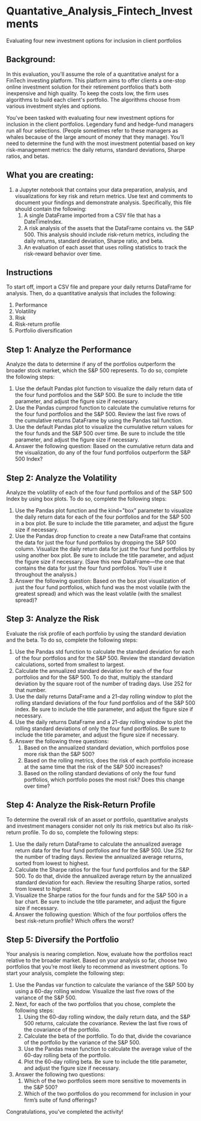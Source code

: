 # Quantative_Analysis_Fintech_Investments
Evaluating four new investment options for inclusion in client portfolios


## Background:
In this evaluation, you'll assume the role of a quantitative analyst for a FinTech investing platform. This platform aims to offer clients a one-stop online investment solution for their retirement portfolios that’s both inexpensive and high quality. To keep the costs low, the firm uses algorithms to build each client's portfolio. The algorithms choose from various investment styles and options.

You've been tasked with evaluating four new investment options for inclusion in the client portfolios. Legendary fund and hedge-fund managers run all four selections. (People sometimes refer to these managers as whales because of the large amount of money that they manage). You’ll need to determine the fund with the most investment potential based on key risk-management metrics: the daily returns, standard deviations, Sharpe ratios, and betas.

## What you are creating:
1.  a Jupyter notebook that contains your data preparation, analysis, and visualizations for key risk and return metrics. Use text and comments to document your findings and demonstrate analysis. Specifically, this file should contain the following:
    1. A single DataFrame imported from a CSV file that has a DateTimeIndex.
    2. A risk analysis of the assets that the DataFrame contains vs. the S&P 500. This analysis should include risk-return metrics, including the daily returns, standard  deviation, Sharpe ratio, and beta.
    3. An evaluation of each asset that uses rolling statistics to track the risk-reward behavior over time.

## Instructions
To start off, import a CSV file and prepare your daily returns DataFrame for analysis. Then, do a quantitative analysis that includes the following:
1. Performance
2. Volatility
3. Risk
4. Risk-return profile
5. Portfolio diversification

## Step 1: Analyze the Performance
Analyze the data to determine if any of the portfolios outperform the broader stock market, which the S&P 500 represents. To do so, complete the following steps:
1. Use the default Pandas plot function to visualize the daily return data of the four fund portfolios and the S&P 500. Be sure to include the title parameter, and adjust the figure size if necessary.
2. Use the Pandas cumprod function to calculate the cumulative returns for the four fund portfolios and the S&P 500. Review the last five rows of the cumulative returns DataFrame by using the Pandas tail function.
3. Use the default Pandas plot to visualize the cumulative return values for the four funds and the S&P 500 over time. Be sure to include the title parameter, and adjust the figure size if necessary.
4. Answer the following question: Based on the cumulative return data and the visualization, do any of the four fund portfolios outperform the S&P 500 Index?

## Step 2: Analyze the Volatility

Analyze the volatility of each of the four fund portfolios and of the S&P 500 Index by using box plots. To do so, complete the following steps:
1. Use the Pandas plot function and the kind="box" parameter to visualize the daily return data for each of the four portfolios and for the S&P 500 in a box plot. Be sure to include the title parameter, and adjust the figure size if necessary.
2. Use the Pandas drop function to create a new DataFrame that contains the data for just the four fund portfolios by dropping the S&P 500 column. Visualize the daily return data for just the four fund portfolios by using another box plot. Be sure to include the title parameter, and adjust the figure size if necessary. (Save this new DataFrame—the one that contains the data for just the four fund portfolios. You’ll use it throughout the analysis.)
3. Answer the following question: Based on the box plot visualization of just the four fund portfolios, which fund was the most volatile (with the greatest spread) and which was the least volatile (with the smallest spread)?

## Step 3: Analyze the Risk
Evaluate the risk profile of each portfolio by using the standard deviation and the beta. To do so, complete the following steps:
1. Use the Pandas std function to calculate the standard deviation for each of the four portfolios and for the S&P 500. Review the standard deviation calculations, sorted from smallest to largest.
2. Calculate the annualized standard deviation for each of the four portfolios and for the S&P 500. To do that, multiply the standard deviation by the square root of the number of trading days. Use 252 for that number.
3. Use the daily returns DataFrame and a 21-day rolling window to plot the rolling standard deviations of the four fund portfolios and of the S&P 500 index. Be sure to include the title parameter, and adjust the figure size if necessary.
4. Use the daily returns DataFrame and a 21-day rolling window to plot the rolling standard deviations of only the four fund portfolios. Be sure to include the title parameter, and adjust the figure size if necessary.
5. Answer the following three questions:
    1. Based on the annualized standard deviation, which portfolios pose more risk than the S&P 500?
    2. Based on the rolling metrics, does the risk of each portfolio increase at the same time that the risk of the S&P 500 increases?
    3. Based on the rolling standard deviations of only the four fund portfolios, which portfolio poses the most risk? Does this change over time?

## Step 4: Analyze the Risk-Return Profile
To determine the overall risk of an asset or portfolio, quantitative analysts and investment managers consider not only its risk metrics but also its risk-return profile. To do so, complete the following steps:
1. Use the daily return DataFrame to calculate the annualized average return data for the four fund portfolios and for the S&P 500. Use 252 for the number of trading days. Review the annualized average returns, sorted from lowest to highest.
2. Calculate the Sharpe ratios for the four fund portfolios and for the S&P 500. To do that, divide the annualized average return by the annualized standard deviation for each. Review the resulting Sharpe ratios, sorted from lowest to highest.
3. Visualize the Sharpe ratios for the four funds and for the S&P 500 in a bar chart. Be sure to include the title parameter, and adjust the figure size if necessary.
4. Answer the following question: Which of the four portfolios offers the best risk-return profile? Which offers the worst?

## Step 5: Diversify the Portfolio
Your analysis is nearing completion. Now, evaluate how the portfolios react relative to the broader market. Based on your analysis so far, choose two portfolios that you’re most likely to recommend as investment options. To start your analysis, complete the following step:
1. Use the Pandas var function to calculate the variance of the S&P 500 by using a 60-day rolling window. Visualize the last five rows of the variance of the S&P 500.
2. Next, for each of the two portfolios that you chose, complete the following steps:
    1. Using the 60-day rolling window, the daily return data, and the S&P 500 returns, calculate the covariance. Review the last five rows of the covariance of the portfolio.
    2. Calculate the beta of the portfolio. To do that, divide the covariance of the portfolio by the variance of the S&P 500.
    3. Use the Pandas mean function to calculate the average value of the 60-day rolling beta of the portfolio.
    4. Plot the 60-day rolling beta. Be sure to include the title parameter, and adjust the figure size if necessary.
3. Answer the following two questions:
    1. Which of the two portfolios seem more sensitive to movements in the S&P 500?
    2. Which of the two portfolios do you recommend for inclusion in your firm’s suite of fund offerings?
    
Congratulations, you've completed the activity!

